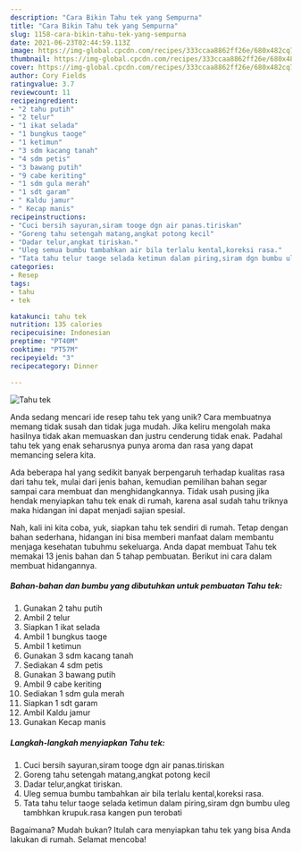 ```yaml
---
description: "Cara Bikin Tahu tek yang Sempurna"
title: "Cara Bikin Tahu tek yang Sempurna"
slug: 1158-cara-bikin-tahu-tek-yang-sempurna
date: 2021-06-23T02:44:59.113Z
image: https://img-global.cpcdn.com/recipes/333ccaa8862ff26e/680x482cq70/tahu-tek-foto-resep-utama.jpg
thumbnail: https://img-global.cpcdn.com/recipes/333ccaa8862ff26e/680x482cq70/tahu-tek-foto-resep-utama.jpg
cover: https://img-global.cpcdn.com/recipes/333ccaa8862ff26e/680x482cq70/tahu-tek-foto-resep-utama.jpg
author: Cory Fields
ratingvalue: 3.7
reviewcount: 11
recipeingredient:
- "2 tahu putih"
- "2 telur"
- "1 ikat selada"
- "1 bungkus taoge"
- "1 ketimun"
- "3 sdm kacang tanah"
- "4 sdm petis"
- "3 bawang putih"
- "9 cabe keriting"
- "1 sdm gula merah"
- "1 sdt garam"
- " Kaldu jamur"
- " Kecap manis"
recipeinstructions:
- "Cuci bersih sayuran,siram tooge dgn air panas.tiriskan"
- "Goreng tahu setengah matang,angkat potong kecil"
- "Dadar telur,angkat tiriskan."
- "Uleg semua bumbu tambahkan air bila terlalu kental,koreksi rasa."
- "Tata tahu telur taoge selada ketimun dalam piring,siram dgn bumbu uleg tambhkan krupuk.rasa kangen pun terobati"
categories:
- Resep
tags:
- tahu
- tek

katakunci: tahu tek 
nutrition: 135 calories
recipecuisine: Indonesian
preptime: "PT40M"
cooktime: "PT57M"
recipeyield: "3"
recipecategory: Dinner

---
```



![Tahu tek](https://img-global.cpcdn.com/recipes/333ccaa8862ff26e/680x482cq70/tahu-tek-foto-resep-utama.jpg)

Anda sedang mencari ide resep tahu tek yang unik? Cara membuatnya memang tidak susah dan tidak juga mudah. Jika keliru mengolah maka hasilnya tidak akan memuaskan dan justru cenderung tidak enak. Padahal tahu tek yang enak seharusnya punya aroma dan rasa yang dapat memancing selera kita.



Ada beberapa hal yang sedikit banyak berpengaruh terhadap kualitas rasa dari tahu tek, mulai dari jenis bahan, kemudian pemilihan bahan segar sampai cara membuat dan menghidangkannya. Tidak usah pusing jika hendak menyiapkan tahu tek enak di rumah, karena asal sudah tahu triknya maka hidangan ini dapat menjadi sajian spesial.


Nah, kali ini kita coba, yuk, siapkan tahu tek sendiri di rumah. Tetap dengan bahan sederhana, hidangan ini bisa memberi manfaat dalam membantu menjaga kesehatan tubuhmu sekeluarga. Anda dapat membuat Tahu tek memakai 13 jenis bahan dan 5 tahap pembuatan. Berikut ini cara dalam membuat hidangannya.

<!--inarticleads1-->

##### Bahan-bahan dan bumbu yang dibutuhkan untuk pembuatan Tahu tek:

1. Gunakan 2 tahu putih
1. Ambil 2 telur
1. Siapkan 1 ikat selada
1. Ambil 1 bungkus taoge
1. Ambil 1 ketimun
1. Gunakan 3 sdm kacang tanah
1. Sediakan 4 sdm petis
1. Gunakan 3 bawang putih
1. Ambil 9 cabe keriting
1. Sediakan 1 sdm gula merah
1. Siapkan 1 sdt garam
1. Ambil  Kaldu jamur
1. Gunakan  Kecap manis




<!--inarticleads2-->

##### Langkah-langkah menyiapkan Tahu tek:

1. Cuci bersih sayuran,siram tooge dgn air panas.tiriskan
1. Goreng tahu setengah matang,angkat potong kecil
1. Dadar telur,angkat tiriskan.
1. Uleg semua bumbu tambahkan air bila terlalu kental,koreksi rasa.
1. Tata tahu telur taoge selada ketimun dalam piring,siram dgn bumbu uleg tambhkan krupuk.rasa kangen pun terobati




Bagaimana? Mudah bukan? Itulah cara menyiapkan tahu tek yang bisa Anda lakukan di rumah. Selamat mencoba!
